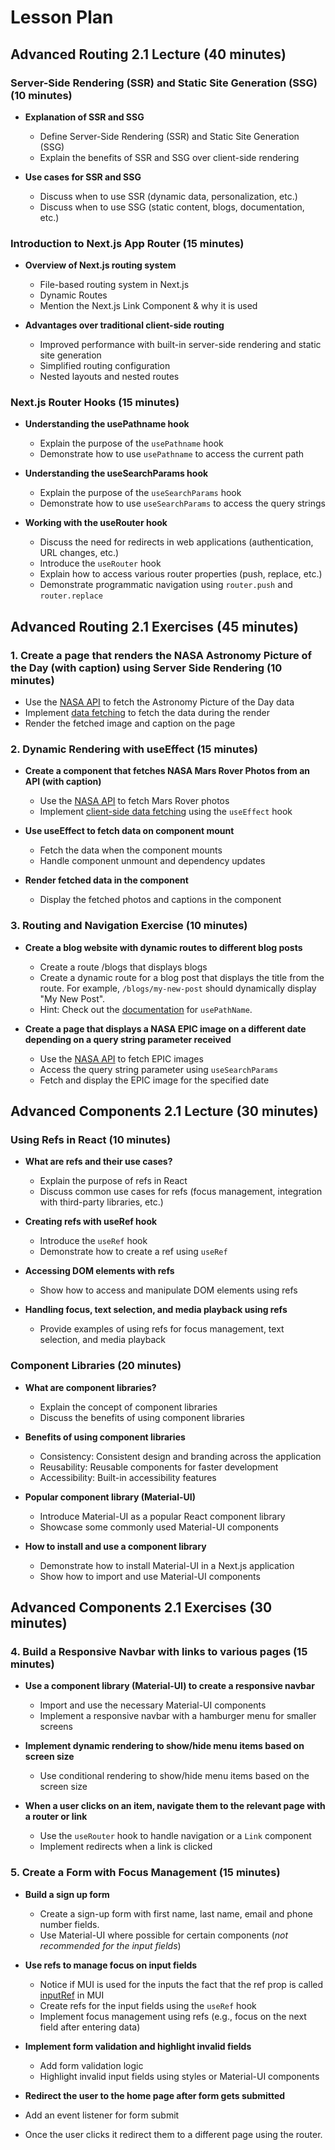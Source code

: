 # Lesson Plan

## Advanced Routing 2.1 Lecture (40 minutes)

### Server-Side Rendering (SSR) and Static Site Generation (SSG) (10 minutes)

- **Explanation of SSR and SSG**

  - Define Server-Side Rendering (SSR) and Static Site Generation (SSG)
  - Explain the benefits of SSR and SSG over client-side rendering

- **Use cases for SSR and SSG**
  - Discuss when to use SSR (dynamic data, personalization, etc.)
  - Discuss when to use SSG (static content, blogs, documentation, etc.)

### Introduction to Next.js App Router (15 minutes)

- **Overview of Next.js routing system**

  - File-based routing system in Next.js
  - Dynamic Routes
  - Mention the Next.js Link Component & why it is used

- **Advantages over traditional client-side routing**
  - Improved performance with built-in server-side rendering and static site generation
  - Simplified routing configuration
  - Nested layouts and nested routes

### Next.js Router Hooks (15 minutes)

- **Understanding the usePathname hook**

  - Explain the purpose of the `usePathname` hook
  - Demonstrate how to use `usePathname` to access the current path

- **Understanding the useSearchParams hook**

  - Explain the purpose of the `useSearchParams` hook
  - Demonstrate how to use `useSearchParams` to access the query strings

- **Working with the useRouter hook**
  - Discuss the need for redirects in web applications (authentication, URL changes, etc.)
  - Introduce the `useRouter` hook
  - Explain how to access various router properties (push, replace, etc.)
  - Demonstrate programmatic navigation using `router.push` and `router.replace`

## Advanced Routing 2.1 Exercises (45 minutes)

### 1. Create a page that renders the NASA Astronomy Picture of the Day (with caption) using Server Side Rendering (10 minutes)

- Use the [NASA API](https://api.nasa.gov/#MarsPhotos) to fetch the Astronomy Picture of the Day data
- Implement [data fetching](https://nextjs.org/docs/app/building-your-application/data-fetching/fetching) to fetch the data during the render
- Render the fetched image and caption on the page

### 2. Dynamic Rendering with useEffect (15 minutes)

- **Create a component that fetches NASA Mars Rover Photos from an API (with caption)**

  - Use the [NASA API](https://api.nasa.gov/#MarsPhotos) to fetch Mars Rover photos
  - Implement [client-side data fetching](https://nextjs.org/docs/pages/building-your-application/rendering/client-side-rendering) using the `useEffect` hook

- **Use useEffect to fetch data on component mount**

  - Fetch the data when the component mounts
  - Handle component unmount and dependency updates

- **Render fetched data in the component**
  - Display the fetched photos and captions in the component

### 3. Routing and Navigation Exercise (10 minutes)

- **Create a blog website with dynamic routes to different blog posts**

  - Create a route /blogs that displays blogs
  - Create a dynamic route for a blog post that displays the title from the route. For example, `/blogs/my-new-post` should dynamically display "My New Post".
  - Hint: Check out the [documentation](https://nextjs.org/docs/app/api-reference/functions/use-pathname) for `usePathName`.

- **Create a page that displays a NASA EPIC image on a different date depending on a query string parameter received**
  - Use the [NASA API](https://api.nasa.gov/#EPIC) to fetch EPIC images
  - Access the query string parameter using `useSearchParams`
  - Fetch and display the EPIC image for the specified date

## Advanced Components 2.1 Lecture (30 minutes)

### Using Refs in React (10 minutes)

- **What are refs and their use cases?**

  - Explain the purpose of refs in React
  - Discuss common use cases for refs (focus management, integration with third-party libraries, etc.)

- **Creating refs with useRef hook**

  - Introduce the `useRef` hook
  - Demonstrate how to create a ref using `useRef`

- **Accessing DOM elements with refs**

  - Show how to access and manipulate DOM elements using refs

- **Handling focus, text selection, and media playback using refs**
  - Provide examples of using refs for focus management, text selection, and media playback

### Component Libraries (20 minutes)

- **What are component libraries?**

  - Explain the concept of component libraries
  - Discuss the benefits of using component libraries

- **Benefits of using component libraries**

  - Consistency: Consistent design and branding across the application
  - Reusability: Reusable components for faster development
  - Accessibility: Built-in accessibility features

- **Popular component library (Material-UI)**

  - Introduce Material-UI as a popular React component library
  - Showcase some commonly used Material-UI components

- **How to install and use a component library**
  - Demonstrate how to install Material-UI in a Next.js application
  - Show how to import and use Material-UI components

## Advanced Components 2.1 Exercises (30 minutes)

### 4. Build a Responsive Navbar with links to various pages (15 minutes)

- **Use a component library (Material-UI) to create a responsive navbar**

  - Import and use the necessary Material-UI components
  - Implement a responsive navbar with a hamburger menu for smaller screens

- **Implement dynamic rendering to show/hide menu items based on screen size**

  - Use conditional rendering to show/hide menu items based on the screen size

- **When a user clicks on an item, navigate them to the relevant page with a router or link**
  - Use the `useRouter` hook to handle navigation or a `Link` component
  - Implement redirects when a link is clicked

### 5. Create a Form with Focus Management (15 minutes)

- **Build a sign up form**

  - Create a sign-up form with first name, last name, email and phone number fields.
  - Use Material-UI where possible for certain components (_not recommended for the input fields_)

- **Use refs to manage focus on input fields**

  - Notice if MUI is used for the inputs the fact that the ref prop is called [inputRef](https://mui.com/material-ui/api/input/) in MUI
  - Create refs for the input fields using the `useRef` hook
  - Implement focus management using refs (e.g., focus on the next field after entering data)

- **Implement form validation and highlight invalid fields**

  - Add form validation logic
  - Highlight invalid input fields using styles or Material-UI components

- **Redirect the user to the home page after form gets submitted**
- Add an event listener for form submit
- Once the user clicks it redirect them to a different page using the router.

